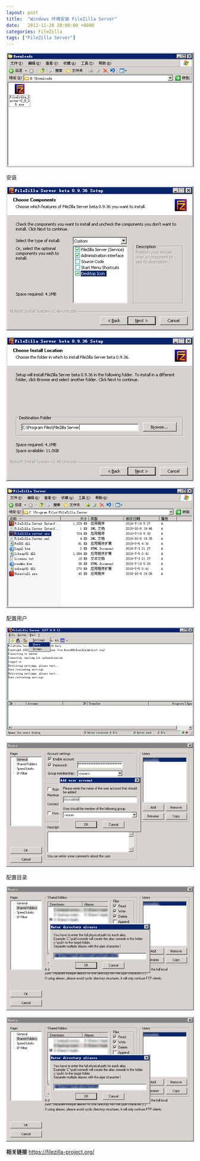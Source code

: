 ```yaml
---
layout: post
title:  "Windows 环境安装 FileZilla Server"
date:   2012-11-28 20:00:00 +0800
categories: FileZilla
tags: ["FileZilla Server"]
---
```


![image-a](/images/2012-11-28-filezilla-server-install-windows/A.png)

安装

![image-b](/images/2012-11-28-filezilla-server-install-windows/B.png)

![image-c](/images/2012-11-28-filezilla-server-install-windows/C.png)

![image-d](/images/2012-11-28-filezilla-server-install-windows/D.png)

配置用户

![image-e](/images/2012-11-28-filezilla-server-install-windows/E.png)

![image-f](/images/2012-11-28-filezilla-server-install-windows/F.png)

配置目录

![image-g](/images/2012-11-28-filezilla-server-install-windows/G.png)

![image-h](/images/2012-11-28-filezilla-server-install-windows/H.png)

**相关链接**
https://filezilla-project.org/
